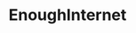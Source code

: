 ---
title: EnoughInternet
crosslinks:
- youtubefactsbot
- u_imguralbumbot
- youtubot
- livven
- ConfusedBoners
- furry_irl
- jesuschristreddit
- nomorals
- ReallyWackyTicTacs
- AskReddit
- ClicksOnLinks
- WackyTicTacs
- Skookum
- Ovipositor
- accidentallyaword
- Eyebleach
- guro
- gifs
- eyebleachrequestbot
- shitpost
---